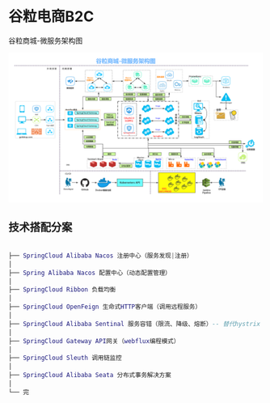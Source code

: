 # 谷粒电商B2C

谷粒商城-微服务架构图

![](./img/谷粒商城-微服务架构图.jpg)

## 技术搭配分案
```lua

├── SpringCloud Alibaba Nacos 注册中心（服务发现|注册）
│
├── Spring Alibaba Nacos 配置中心（动态配置管理）
│   
├── SpringCloud Ribbon 负载均衡
│
├── SpringCloud OpenFeign 生命式HTTP客户端（调用远程服务）
│
├── SpringCloud Alibaba Sentinal 服务容错（限流、降级、熔断）-- 替代hystrix
│
├── SpringCloud Gateway API网关（webflux编程模式）
│
├── SpringCloud Sleuth 调用链监控
│
├── SpringCloud Alibaba Seata 分布式事务解决方案
│
└── 完
```
